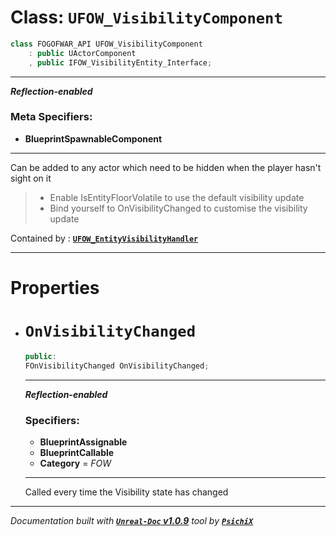 # **Class: `UFOW_VisibilityComponent`**

```cpp
class FOGOFWAR_API UFOW_VisibilityComponent
    : public UActorComponent
    , public IFOW_VisibilityEntity_Interface;
```

---

**_Reflection-enabled_**

### Meta Specifiers:
- **BlueprintSpawnableComponent**

---

Can be added to any actor which need to be hidden when the player hasn't sight on it

> - Enable IsEntityFloorVolatile to use the default visibility update
> - Bind yourself to OnVisibilityChanged to customise the visibility update

Contained by : [**`UFOW_EntityVisibilityHandler`**](/reference/classes/UFOW_EntityVisibilityHandler.md)

---

# **Properties**

* # __`OnVisibilityChanged`__

    ```cpp
    public:
    FOnVisibilityChanged OnVisibilityChanged;
    ```
    
    ---
    
    **_Reflection-enabled_**
    
    ### Specifiers:
    - **BlueprintAssignable**
    - **BlueprintCallable**
    - **Category** = _FOW_
    
    ---
    
    Called every time the Visibility state has changed
    




---
_Documentation built with [**`Unreal-Doc` v1.0.9**](https://github.com/PsichiX/unreal-doc) tool by [**`PsichiX`**](https://github.com/PsichiX)_